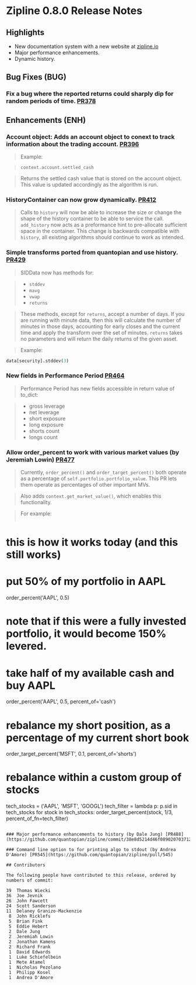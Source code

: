 # Zipline 0.8.0 Release Notes

## Highlights

  * New documentation system with a new website at [zipline.io](http://www.zipline.io)
  * Major performance enhancements.
  * Dynamic history.

## Bug Fixes (BUG)

### Fix a bug where the reported returns could sharply dip for random periods of time. [PR378](https://github.com/quantopian/zipline/pull/378)

## Enhancements (ENH)

### Account object: Adds an account object to conext to track information about the trading account. [PR396](https://github.com/quantopian/zipline/pull/396)

  > Example:

  > ```
  > context.account.settled_cash
  > ```

  > Returns the settled cash value that is stored on the account object. This
  > value is updated accordingly as the algorithm is run.

### HistoryContainer can now grow dynamically. [PR412](https://github.com/quantopian/zipline/pull/412)

  > Calls to `history` will now be able to increase the size or change the shape
  > of the history container to be able to service the call. `add_history` now
  > acts as a preformance hint to pre-allocate sufficient space in the
  > container. This change is backwards compatible with `history`, all existing
  > algorithms should continue to work as intended.

### Simple transforms ported from quantopian and use history. [PR429](https://github.com/quantopian/zipline/pull/429)

  > SIDData now has methods for:

  > - `stddev`
  > - `mavg`
  > - `vwap`
  > - `returns`

  > These methods, except for `returns`, accept a number of days. If you are
  > running with minute data, then this will calculate the number of minutes in
  > those days, accounting for early closes and the current time and apply the
  > transform over the set of minutes. `returns` takes no parameters and will
  > return the daily returns of the given asset.

  > Example:
```python
data[security].stddev(3)
```

### New fields in Performance Period [PR464](https://github.com/quantopian/zipline/pull/464)

  > Performance Period has new fields accessible in return value of to_dict:

  > - gross leverage
  > - net leverage
  > - short exposure
  > - long exposure
  > - shorts count
  > - longs count


### Allow order_percent to work with various market values (by Jeremiah Lowin) [PR477](https://github.com/quantopian/zipline/pull/477)

  > Currently, `order_percent()` and `order_target_percent()` both operate as a percentage of `self.portfolio.portfolio_value`. This PR lets them operate as percentages of other important MVs.

  > Also adds `context.get_market_value()`, which enables this functionality.

  > For example:
  > ```python
  # this is how it works today (and this still works)
  # put 50% of my portfolio in AAPL
  order_percent('AAPL', 0.5)
  # note that if this were a fully invested portfolio, it would become 150% levered.
  >
  # take half of my available cash and buy AAPL
  order_percent('AAPL', 0.5, percent_of='cash')
  >
  # rebalance my short position, as a percentage of my current short book
  order_target_percent('MSFT', 0.1, percent_of='shorts')
  >
  # rebalance within a custom group of stocks
  tech_stocks = ('AAPL', 'MSFT', 'GOOGL')
  tech_filter = lambda p: p.sid in tech_stocks
  for stock in tech_stocks:
     order_target_percent(stock, 1/3, percent_of_fn=tech_filter)
  ```

### Major performance enhancements to history (by Dale Jung) [PR488](https://github.com/quantopian/zipline/commit/38e8d5214d46f089020703712dc6b3f4f6ee084d)

### Command line option to for printing algo to stdout (by Andrea D'Amore) [PR545](https://github.com/quantopian/zipline/pull/545)

## Contributors

The following people have contributed to this release, ordered by numbers of commit:
```
    39  Thomas Wiecki
    36  Joe Jevnik
    26  John Fawcett
    24  Scott Sanderson
    11  Delaney Granizo-Mackenzie
     8  John Ricklefs
     5  Brian Fink
     5  Eddie Hebert
     2  Dale Jung
     2  Jeremiah Lowin
     2  Jonathan Kamens
     2  Richard Frank
     1  David Edwards
     1  Luke Schiefelbein
     1  Mete Atamel
     1  Nicholas Pezolano
     1  Philipp Kosel
     1  Andrea D'Amore
```
